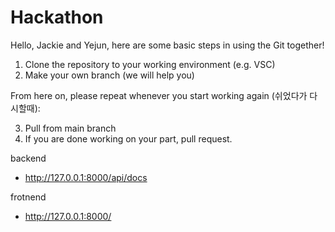 # Hackathon

Hello, Jackie and Yejun, here are some basic steps in using the Git together!

1. Clone the repository to your working environment (e.g. VSC)
2. Make your own branch (we will help you)

From here on, please repeat whenever you start working again (쉬었다가 다시할때):

3. Pull from main branch
4. If you are done working on your part, pull request.


backend
- http://127.0.0.1:8000/api/docs

frotnend
- http://127.0.0.1:8000/
